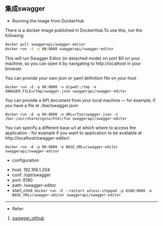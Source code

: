 
集成swagger
----------------------------------------

* Running the image from DockerHub

There is a docker image published in DockerHub.To use this, run the following:

```bash
docker pull swaggerapi/swagger-editor
docker run -d -p 80:8080 swaggerapi/swagger-editor
```

This will run Swagger Editor (in detached mode) on port 80 on your machine, so you can open it by navigating to http://localhost in your browser.

You can provide your own json or yaml definition file on your host

`docker run -d -p 80:8080 -v $(pwd):/tmp -e SWAGGER_FILE=/tmp/swagger.json swaggerapi/swagger-editor`

You can provide a API document from your local machine — for example, if you have a file at ./bar/swagger.json:

`docker run -d -p 80:8080 -e URL=/foo/swagger.json -v /bar:/usr/share/nginx/html/foo swaggerapi/swagger-editor`

You can specify a different base url at which where to access the application - for example if you want to application to be available at http://localhost/swagger-editor/:

`docker run -d -p 80:8080 -e BASE_URL=/swagger-editor swaggerapi/swagger-editor`

* configuration

+ host: 192.168.1.204
+ conf: /opt/swagger
+ port: 8180
+ path: /swagger-editor
+ start_cmd: `docker run -d --restart unless-stopped -p 8180:8080 -e BASE_URL=/swagger-editor swaggerapi/swagger-editor`
---

* Refer:
1. [swagger_github](https://github.com/swagger-api/swagger-editor)